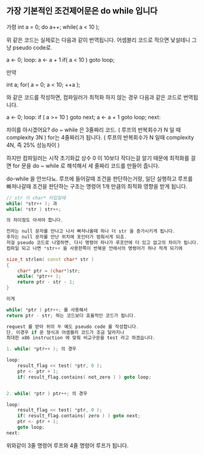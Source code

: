 ## 가장 기본적인 조건제어문은 do while 입니다

가령
int a = 0;
do a++; while( a < 10 );

위 같은 코드는 실제로는 다음과 같이 번역됩니다.
어셈블리 코드로 적으면 낯설테니 그냥 pseudo code로.

a <- 0;
loop:
    a <- a + 1
    if( a < 10 )
        goto loop;

만약

int a;
for( a = 0; a < 10; ++a );

와 같은 코드를 작성하면,
컴파일러가 최적화 하지 않는 경우 다음과 같은 코드로 번역됩니다.

a <- 0;
loop:
    if ( a >= 10 )
        goto next;
    a <- a + 1
    goto loop;
next:

차이를 아시겠어요?
do ~ while 은 3줄짜리 코드. ( 루프의 반복회수가 N 일 때 complexity 3N )
for는 4줄짜리가 됩니다. ( 루프의 반복회수가 N 일때 complexity 4N, 즉 25% 성능차이 )

하지만 컴파일러는 시작 초기화값 상수 0 이 10보다 작다는걸 알기 때문에
최적화를 걸면 for 문을 do ~ while 로 해석해서
세 줄짜리 코드를 만들어 줍니다.

do-while 을 안쓰다뇨.
루프에 들어갈때 조건을 판단하는거랑,
일단 실행하고 루프를 빠져나갈때 조건을 판단하는 구조는
명령어 1개 만큼의 최적화 영향을 받게 됩니다.
```cpp
// str 이 char* 타입일때
while( *str++ ); 과
while( *str ) str++;

의 차이점도 아셔야 합니다.

전자는 null 문자를 만나고 나서 빠져나올때 하나 더 str 을 증가시키게 됩니다.
후자는 null 문자를 만난 위치에 포인터가 멈춰서게 되죠.
저걸 pseudo 코드로 나열하면, 다시 명령어 하나가 루프안에 더 있고 없고의 차이가 됩니다.
컴파일 되고 나면 *str++ 을 사용한쪽이 반복문 안에서의 명령어가 하나 적게 되기에

size_t strlen( const char* str )
{
    char* ptr = (char*)str;
    while( *ptr++ );
    return ptr - str - 1;
}

이게

while( *ptr ) ptr++; 를 사용해서
return ptr - str; 하는 코드보다 효율적인 코드가 됩니다.

request 를 받아 위의 두 예도 pseudo code 를 작성합니다.
단, 이경우 if 문 형식과 어셈블리 코드가 조금 달라지니
최대한 x86 instruction 에 맞춰 비교구문을 test 라고 하겠습니다.

1. while( *ptr++ ); 의 경우

loop:
    result_flag << test( *ptr, 0 );
    ptr <- ptr + 1;
    if( result_flag.contains( not_zero ) ) goto loop;


2. while( *ptr ) ptr++; 의 경우

loop:
    result_flag << test( *ptr, 0 );
    if( result_flag.contains( zero ) ) goto next;
    ptr <- ptr + 1;
    goto loop;
next:
```
위와같이 3줄 명령어 루프와 4줄 명령어 루프가 됩니다.
